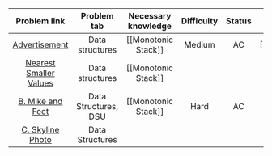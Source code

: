 
|                           Problem link                            |     Problem tab      | Necessary knowledge | Difficulty | Status |             Solution              |
| :---------------------------------------------------------------: | :------------------: | :-----------------: | :--------: | :----: | :-------------------------------: |
|      [Advertisement](https://cses.fi/problemset/task/1142/)       |   Data structures    | [[Monotonic Stack]] |   Medium   |   AC   |     [[Advertisement\|Solve]]      |
|  [Nearest Smaller Values](https://cses.fi/problemset/task/1645/)  |   Data structures    | [[Monotonic Stack]] |            |        | [[Nearest Smaller Values\|Solve]] |
| [B. Mike and Feet](https://codeforces.com/contest/547/problem/B)  | Data Structures, DSU | [[Monotonic Stack]] |    Hard    |   AC   |    [[B. Mike and Feet\|Solve]]    |
| [C. Skyline Photo](https://codeforces.com/contest/1483/problem/C) |   Data Structures    |                     |            |        |                                   |
